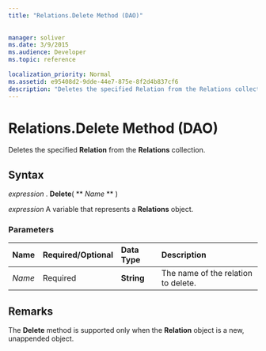 ```yaml
---
title: "Relations.Delete Method (DAO)"
 
 
manager: soliver
ms.date: 3/9/2015
ms.audience: Developer
ms.topic: reference
  
localization_priority: Normal
ms.assetid: e95408d2-9dde-44e7-875e-8f2d4b837cf6
description: "Deletes the specified Relation from the Relations collection."
---
```


# Relations.Delete Method (DAO)

Deletes the specified **Relation** from the **Relations** collection. 
  
## Syntax

 *expression*  . **Delete**( ** *Name* ** ) 
  
 *expression*  A variable that represents a **Relations** object. 
  
### Parameters

|**Name**|**Required/Optional**|**Data Type**|**Description**|
|:-----|:-----|:-----|:-----|
| _Name_ <br/> |Required  <br/> |**String** <br/> |The name of the relation to delete.  <br/> |
   
## Remarks

The **Delete** method is supported only when the **Relation** object is a new, unappended object. 
  

